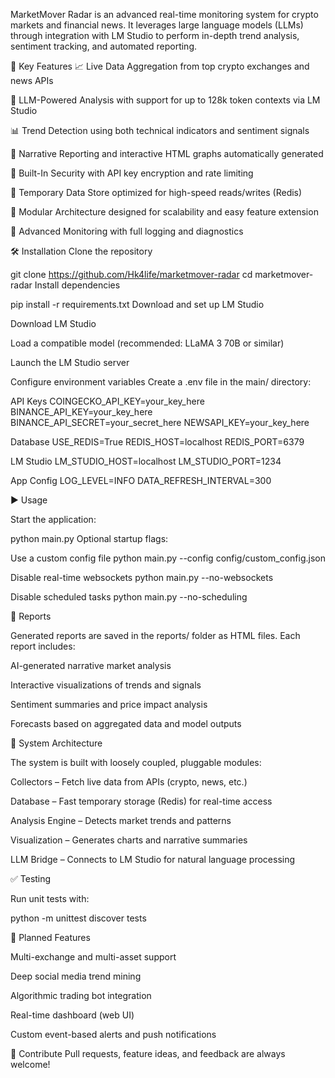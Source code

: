 MarketMover Radar is an advanced real-time monitoring system for crypto markets and financial news. It leverages large language models (LLMs) through integration with LM Studio to perform in-depth trend analysis, sentiment tracking, and automated reporting.

🚀 Key Features
📈 Live Data Aggregation from top crypto exchanges and news APIs

🧠 LLM-Powered Analysis with support for up to 128k token contexts via LM Studio

📊 Trend Detection using both technical indicators and sentiment signals

🧾 Narrative Reporting and interactive HTML graphs automatically generated

🔐 Built-In Security with API key encryption and rate limiting

🧰 Temporary Data Store optimized for high-speed reads/writes (Redis)

🧪 Modular Architecture designed for scalability and easy feature extension

📡 Advanced Monitoring with full logging and diagnostics

🛠 Installation
Clone the repository


git clone https://github.com/Hk4life/marketmover-radar
cd marketmover-radar
Install dependencies


pip install -r requirements.txt
Download and set up LM Studio

Download LM Studio

Load a compatible model (recommended: LLaMA 3 70B or similar)

Launch the LM Studio server

Configure environment variables
Create a .env file in the main/ directory:

API Keys
COINGECKO_API_KEY=your_key_here
BINANCE_API_KEY=your_key_here
BINANCE_API_SECRET=your_secret_here
NEWSAPI_KEY=your_key_here

Database
USE_REDIS=True
REDIS_HOST=localhost
REDIS_PORT=6379

LM Studio
LM_STUDIO_HOST=localhost
LM_STUDIO_PORT=1234

App Config
LOG_LEVEL=INFO
DATA_REFRESH_INTERVAL=300

▶️ Usage

Start the application:

python main.py
Optional startup flags:

Use a custom config file
python main.py --config config/custom_config.json

Disable real-time websockets
python main.py --no-websockets

Disable scheduled tasks
python main.py --no-scheduling

📂 Reports

Generated reports are saved in the reports/ folder as HTML files. Each report includes:

AI-generated narrative market analysis

Interactive visualizations of trends and signals

Sentiment summaries and price impact analysis

Forecasts based on aggregated data and model outputs

🧱 System Architecture

The system is built with loosely coupled, pluggable modules:

Collectors – Fetch live data from APIs (crypto, news, etc.)

Database – Fast temporary storage (Redis) for real-time access

Analysis Engine – Detects market trends and patterns

Visualization – Generates charts and narrative summaries

LLM Bridge – Connects to LM Studio for natural language processing

✅ Testing

Run unit tests with:

python -m unittest discover tests

🧭 Planned Features

Multi-exchange and multi-asset support

Deep social media trend mining

Algorithmic trading bot integration

Real-time dashboard (web UI)

Custom event-based alerts and push notifications

🤝 Contribute
Pull requests, feature ideas, and feedback are always welcome!
